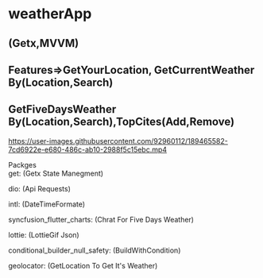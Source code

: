 # weatherApp
## (Getx,MVVM)

## Features=>GetYourLocation, GetCurrentWeather By(Location,Search)
## GetFiveDaysWeather By(Location,Search),TopCites(Add,Remove)

https://user-images.githubusercontent.com/92960112/189465582-7cd6922e-e680-486c-ab10-2988f5c15ebc.mp4
 
 Packges                                          
  get:                               (Getx State Manegment)
  
  dio:                                   (Api Requests)
  
  intl:                                (DateTimeFormate)
  
  syncfusion_flutter_charts:             (Chrat For Five Days Weather)
  
  lottie:                                (LottieGif Json)
  
  conditional_builder_null_safety:    (BuildWithCondition)
  
  geolocator:                         (GetLocation To Get It's Weather)
  










